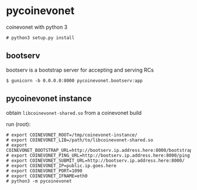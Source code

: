 # pycoinevonet

coinevonet with python 3

    # python3 setup.py install

## bootserv

bootserv is a bootstrap server for accepting and serving RCs

    $ gunicorn -b 0.0.0.0:8000 pycoinevonet.bootserv:app

## pycoinevonet instance

obtain `libcoinevonet-shared.so` from a coinevonet build

run (root):
    
    # export COINEVONET_ROOT=/tmp/coinevonet-instance/
    # export COINEVONET_LIB=/path/to/libcoinevonet-shared.so
    # export COINEVONET_BOOTSTRAP_URL=http://bootserv.ip.address.here:8000/bootstrap.signed
    # export COINEVONET_PING_URL=http://bootserv.ip.address.here:8000/ping
    # export COINEVONET_SUBMIT_URL=http://bootserv.ip.address.here:8000/
    # export COINEVONET_IP=public.ip.goes.here
    # export COINEVONET_PORT=1090
    # export COINEVONET_IFNAME=eth0
    # python3 -m pycoinevonet